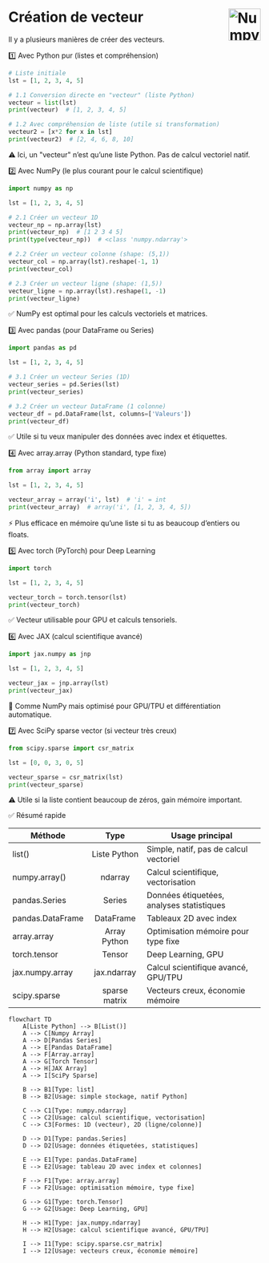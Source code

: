 # **Création de vecteur**<a href="../"><img align="right" src="https://github.com/MiKL5/Python/assets/logo/NumPy_2020.svg" alt="Numpy" height="64px"></a>
Il y a plusieurs manières de créer des vecteurs.

1️⃣ Avec Python pur (listes et compréhension)
```py
# Liste initiale
lst = [1, 2, 3, 4, 5]

# 1.1 Conversion directe en "vecteur" (liste Python)
vecteur = list(lst)
print(vecteur)  # [1, 2, 3, 4, 5]

# 1.2 Avec compréhension de liste (utile si transformation)
vecteur2 = [x*2 for x in lst]
print(vecteur2)  # [2, 4, 6, 8, 10]
```
⚠️ Ici, un "vecteur" n’est qu’une liste Python. Pas de calcul vectoriel natif.

2️⃣ Avec NumPy (le plus courant pour le calcul scientifique)
```py
import numpy as np

lst = [1, 2, 3, 4, 5]

# 2.1 Créer un vecteur 1D
vecteur_np = np.array(lst)
print(vecteur_np)  # [1 2 3 4 5]
print(type(vecteur_np))  # <class 'numpy.ndarray'>

# 2.2 Créer un vecteur colonne (shape: (5,1))
vecteur_col = np.array(lst).reshape(-1, 1)
print(vecteur_col)

# 2.3 Créer un vecteur ligne (shape: (1,5))
vecteur_ligne = np.array(lst).reshape(1, -1)
print(vecteur_ligne)
```
✅ NumPy est optimal pour les calculs vectoriels et matrices.

3️⃣ Avec pandas (pour DataFrame ou Series)
```py
import pandas as pd

lst = [1, 2, 3, 4, 5]

# 3.1 Créer un vecteur Series (1D)
vecteur_series = pd.Series(lst)
print(vecteur_series)

# 3.2 Créer un vecteur DataFrame (1 colonne)
vecteur_df = pd.DataFrame(lst, columns=['Valeurs'])
print(vecteur_df)
```
✅ Utile si tu veux manipuler des données avec index et étiquettes.

4️⃣ Avec array.array (Python standard, type fixe)
```py
from array import array

lst = [1, 2, 3, 4, 5]

vecteur_array = array('i', lst)  # 'i' = int
print(vecteur_array)  # array('i', [1, 2, 3, 4, 5])
```
⚡ Plus efficace en mémoire qu’une liste si tu as beaucoup d’entiers ou floats.

5️⃣ Avec torch (PyTorch) pour Deep Learning
```py
import torch

lst = [1, 2, 3, 4, 5]

vecteur_torch = torch.tensor(lst)
print(vecteur_torch)
```
✅ Vecteur utilisable pour GPU et calculs tensoriels.

6️⃣ Avec JAX (calcul scientifique avancé)
```py
import jax.numpy as jnp

lst = [1, 2, 3, 4, 5]

vecteur_jax = jnp.array(lst)
print(vecteur_jax)
```
🔹 Comme NumPy mais optimisé pour GPU/TPU et différentiation automatique.

7️⃣ Avec SciPy sparse vector (si vecteur très creux)
```py
from scipy.sparse import csr_matrix

lst = [0, 0, 3, 0, 5]

vecteur_sparse = csr_matrix(lst)
print(vecteur_sparse)
```
⚠️ Utile si la liste contient beaucoup de zéros, gain mémoire important.

✅ Résumé rapide

Méthode | Type | Usage principal
---|:-:|---
list() | Liste Python | Simple, natif, pas de calcul vectoriel
numpy.array() | ndarray | Calcul scientifique, vectorisation
pandas.Series | Series | Données étiquetées, analyses statistiques
pandas.DataFrame | DataFrame | Tableaux 2D avec index
array.array | Array Python | Optimisation mémoire pour type fixe
torch.tensor | Tensor | Deep Learning, GPU
jax.numpy.array | jax.ndarray | Calcul scientifique avancé, GPU/TPU
scipy.sparse | sparse matrix | Vecteurs creux, économie mémoire

```mermaid
flowchart TD
    A[Liste Python] --> B[List()] 
    A --> C[Numpy Array] 
    A --> D[Pandas Series] 
    A --> E[Pandas DataFrame] 
    A --> F[Array.array]
    A --> G[Torch Tensor]
    A --> H[JAX Array]
    A --> I[SciPy Sparse]

    B --> B1[Type: list] 
    B --> B2[Usage: simple stockage, natif Python]

    C --> C1[Type: numpy.ndarray] 
    C --> C2[Usage: calcul scientifique, vectorisation]
    C --> C3[Formes: 1D (vecteur), 2D (ligne/colonne)]

    D --> D1[Type: pandas.Series] 
    D --> D2[Usage: données étiquetées, statistiques]

    E --> E1[Type: pandas.DataFrame] 
    E --> E2[Usage: tableau 2D avec index et colonnes]

    F --> F1[Type: array.array] 
    F --> F2[Usage: optimisation mémoire, type fixe]

    G --> G1[Type: torch.Tensor] 
    G --> G2[Usage: Deep Learning, GPU]

    H --> H1[Type: jax.numpy.ndarray] 
    H --> H2[Usage: calcul scientifique avancé, GPU/TPU]

    I --> I1[Type: scipy.sparse.csr_matrix] 
    I --> I2[Usage: vecteurs creux, économie mémoire]
```